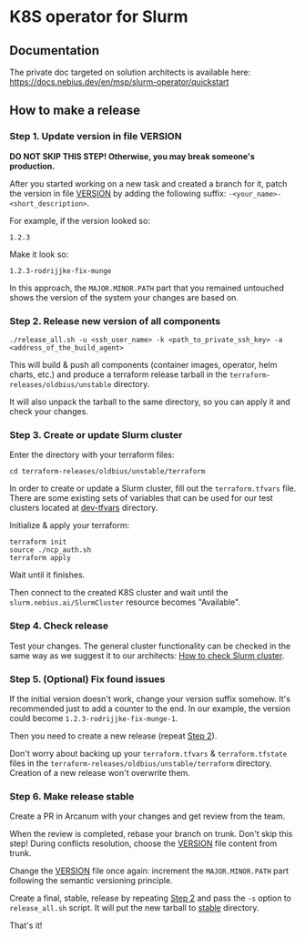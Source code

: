 # K8S operator for Slurm

## Documentation
The private doc targeted on solution architects is available here:  https://docs.nebius.dev/en/msp/slurm-operator/quickstart

## How to make a release

### Step 1. Update version in file VERSION

**DO NOT SKIP THIS STEP! Otherwise, you may break someone's production.**

After you started working on a new task and created a branch for it, patch the version in file [VERSION](./VERSION) by
adding the following suffix: `-<your_name>-<short_description>`.

For example, if the version looked so:

```
1.2.3
```

Make it look so:

```
1.2.3-rodrijjke-fix-munge
```

In this approach, the `MAJOR.MINOR.PATH` part that you remained untouched shows the version of the system your changes 
are based on.

### Step 2. Release new version of all components

```shell
./release_all.sh -u <ssh_user_name> -k <path_to_private_ssh_key> -a <address_of_the_build_agent>
```

This will build & push all components (container images, operator, helm charts, etc.) and produce a terraform release 
tarball in the `terraform-releases/oldbius/unstable` directory.

It will also unpack the tarball to the same directory, so you can apply it and check your changes.

### Step 3. Create or update Slurm cluster

Enter the directory with your terraform files:

```shell
cd terraform-releases/oldbius/unstable/terraform
```

In order to create or update a Slurm cluster, fill out the `terraform.tfvars` file.
There are some existing sets of variables that can be used for our test clusters located at 
[dev-tfvars](terraform-releases/oldbius/unstable/dev-tfvars) directory.

Initialize & apply your terraform:

```shell
terraform init
source ./ncp_auth.sh
terraform apply
```

Wait until it finishes.

Then connect to the created K8S cluster and wait until the `slurm.nebius.ai/SlurmCluster` resource becomes "Available".

### Step 4. Check release

Test your changes. The general cluster functionality can be checked in the same way as we suggest it to our architects:
[How to check Slurm cluster](https://docs.nebius.dev/en/msp/slurm-operator/quickstart#how-to-check-the-created-slurm-cluster).

### Step 5. (Optional) Fix found issues

If the initial version doesn't work, change your version suffix somehow. It's recommended just to add a counter to the 
end. In our example, the version could become `1.2.3-rodrijjke-fix-munge-1`. 

Then you need to create a new release (repeat [Step 2](#step-2-release-new-version-of-all-components)).

Don't worry about backing up your `terraform.tfvars` & `terraform.tfstate` files in the 
`terraform-releases/oldbius/unstable/terraform` directory. Creation of a new release won't overwrite them.

### Step 6. Make release stable

Create a PR in Arcanum with your changes and get review from the team.

When the review is completed, rebase your branch on trunk. Don't skip this step! During conflicts resolution, choose
the [VERSION](./VERSION) file content from trunk.

Change the [VERSION](./VERSION) file once again: increment the `MAJOR.MINOR.PATH` part following the semantic versioning
principle.

Create a final, stable, release by repeating [Step 2](#step-2-release-new-version-of-all-components) and pass the `-s`
option to `release_all.sh` script. It will put the new tarball to [stable](terraform-releases/oldbius/stable) directory.

That's it!
